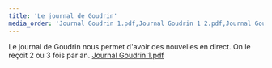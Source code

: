 ```yaml
---
title: 'Le journal de Goudrin'
media_order: 'Journal Goudrin 1.pdf,Journal Goudrin 1 2.pdf,Journal Goudrin 3.pdf,Journal de Goudrin 2.pdf'
---
```


Le journal de Goudrin nous permet d'avoir des nouvelles en direct. On le reçoit 2 ou 3 fois par an.
[Journal Goudrin 1.pdf](Journal%20Goudrin%201.pdf)